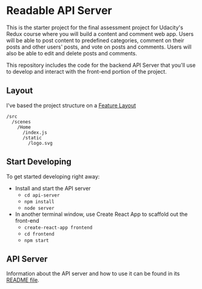 # Readable API Server

This is the starter project for the final assessment project for Udacity's Redux course where you will build a content and comment web app. Users will be able to post content to predefined categories, comment on their posts and other users' posts, and vote on posts and comments. Users will also be able to edit and delete posts and comments.

This repository includes the code for the backend API Server that you'll use to develop and interact with the front-end portion of the project.

## Layout

I've based the project structure on a [Feature Layout](https://medium.com/@alexmngn/how-to-better-organize-your-react-applications-2fd3ea1920f1)

```
/src
  /scenes
    /Home
      /index.js
      /static
        /logo.svg
```

## Start Developing

To get started developing right away:

* Install and start the API server
  * `cd api-server`
  * `npm install`
  * `node server`
* In another terminal window, use Create React App to scaffold out the front-end
  * `create-react-app frontend`
  * `cd frontend`
  * `npm start`

## API Server

Information about the API server and how to use it can be found in its [README file](api-server/README.md).
